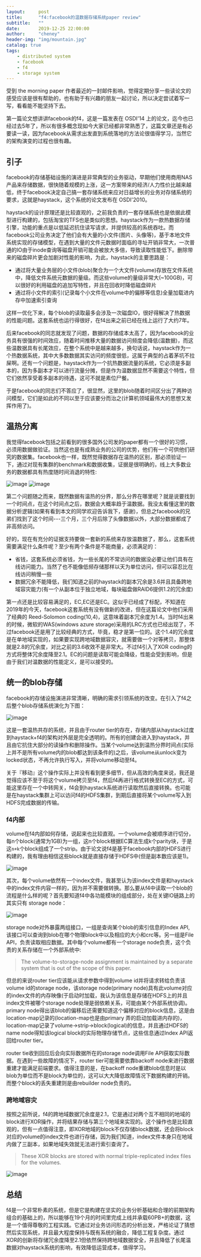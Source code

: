 ```yaml
---
layout:     post
title:      "f4:facebook的温数据存储系统paper review"
subtitle:   ""
date:       2019-12-25 22:00:00
author:     "cheney"
header-img: "img/mountain.jpg"
catalog: true
tags:
    - distributed system
    - facebook
    - f4
    - storage system
---
```


受到 the morning paper 作者最近的一封邮件影响，觉得定期分享一些读论文的感受应该是很有帮助的，也有助于有兴趣的朋友一起讨论，所以决定尝试着写一写，看看能不能坚持下去。

第一篇论文想讲讲facebook的f4，这是一篇发表在 OSDI'14 上的论文，迄今也已经过去5年了，所以有很多概念现如今大家已经都非常熟悉了，这篇文章还是有必要读一读，因为facebook从需求出发直到系统落地的方法论很值得学习，当然它的架构演变的过程也很有趣。

## 引子

facebook的存储基础设施的演进是非常典型的业务驱动，早期他们使用商用NAS产品来存储数据，很快随着规模的上涨，这一方案带来的经济/人力性价比越来越低，终于facebook决定自己搞一套存储系统来应对日益增长的业务对存储系统的要求，这就是haystack，这个系统的论文发布在 OSDI'2010。

haystack的设计原理还是比较直观的，之前我负责的一套存储系统也是依据此模型进行构建的，包括淘宝的TFS也是类似的思想。haystack作为一款热数据存储引擎，功能的重点是以低延迟抗住读写请求，并提供较高的系统吞吐。而facebook公司业务决定了他们会有大量的小文件(图片、头像等)，基于本地文件系统实现的存储模型，在遇到大量的文件元数据时面临的寻址开销非常大，一次普通的IO由于inode查询等磁盘开销可能会被放大多倍，导致读取性能低下。删除带来的磁盘碎片更会加剧对性能的影响，为此，haystack的主要思路是：

- 通过将大量业务层的小文件(blob)聚合为一个大文件(volume)存放在文件系统中，降低文件系统元数据的量级。而这些volume的量级非常大(~100GB)，可以很好的利用磁盘的追加写特性，并且在回收时降低磁盘碎片
- 通过将小文件的索引(记录每个小文件在volume中的偏移等信息)全量加载进内存中加速索引查询

这样一优化下来，每个blob的读取最多会涉及一次磁盘IO，很好得解决了热数据的性能问题。这套系统也运行得很好，在f4出来之前已经在线上运行了大约7年。

后来facebook的同志就发现了问题，数据的存储成本太高了，因为facebook的业务具有很强的时间效应，随着时间推移大量的数据访问频度会降低(温数据)，而这些温数据具有长尾效应，在整个系统中是越来越多，换句话说，haystack作为一个热数据系统，其中大多数数据其实访问的频度很低，这属于典型的占着茅坑不拉屎啊。还有一个问题是，haystack作为一个抗热数据流量的系统，它必须是多副本的，因为多副本才可以进行流量分摊，但是作为温数据显然不需要这个特性，但它们依然享受着多副本的待遇，这可不就是素位尸餐。

于是facebook的同志们不答应了，很显然，这里的blob随着时间区分出了两种访问模型，它们是如此的不同以至于应该要分而治之(计算机领域最伟大的思想又发挥作用了)。

## 温热分离

我觉得facebook包括之前看到的很多国外公司发的paper都有一个很好的习惯，必须用数据做验证。当然这也是有成熟业务的公司的优势，他们有一个可供他们研究的数据集。facebook也一样，既然觉得数据存在温热的区别，那必须验证一下，通过对现有集群的benchmark和数据收集，证据是很明确的，线上大多数业务的数据都具有热度随时间消退的特性:

![image](https://d3i71xaburhd42.cloudfront.net/4b1b767ea79f350ee52bf347406e9b1ee1d4c68f/3-Figure3-1.png)
![image](https://d3i71xaburhd42.cloudfront.net/4b1b767ea79f350ee52bf347406e9b1ee1d4c68f/3-Figure4-1.png)

第二个问题随之而来，既然数据有温热的分界，那么分界在哪里呢？就是说要找到一个时间点，在这个时间点之后，数据会大概率趋于温数据。我没太看懂这里的数据分析逻辑(如果有看到本文的同学欢迎告诉我下，感谢)，但总之facebook的兄弟们找到了这个时间---三个月，三个月后除了头像数据以外，大部分数据都成了非高频访问。

好的，现在有充分的证据支持要做一套新的系统来存放温数据了，那么，这套系统需要满足什么条件呢？至少有两个条件是不能商量，必须满足的：

- 省钱，这套系统必须省钱，为一些长尾的不常访问的数据没必要让他们具有在线访问能力。当然了也不能像低频存储那样以天为单位访问，但可以容忍比在线访问稍慢一些
- 数据冗余不能降低，我们知道之前的haystack的副本冗余是3.6并且具备跨地域容灾能力(有一个从副本位于独立地域，每块磁盘做RAID6提供1.2的冗余度)

第一点还是比较容易满足的，EC,EC还是EC。这似乎已经成了标配，不知道在2019年的今天，facebook这套系统有没有做新的改进，但在这篇论文中他们采用了经典的 Reed-Solomon coding(10,4)，这意味着副本冗余度为1.4。当时f4出来的时候，微软的WAS(windows azure storage)采用的LRC方式也已经出现了，不过facebook还是用了比较经典的方式，毕竟，稳才是第一位的。这个1.4的冗余度是在单地域实现的，如果要实现跨地域数据容灾，就需要做一个对等拷贝，那整体就是2.8的冗余度，对比之前的3.6收效不是非常大。不过f4引入了XOR coding的方式将整体冗余度降至2.1。EC的问题是读取可能会降级，性能会受到影响，但是由于我们对温数据的性能定义，是可以接受的。

## 统一的blob存储

facebook的存储设施演进非常清晰，明确的需求引领系统的改变。在引入了f4之后整个blob存储系统演化为下图：

![image](https://d3i71xaburhd42.cloudfront.net/4b1b767ea79f350ee52bf347406e9b1ee1d4c68f/4-Figure6-1.png)

这是一套温热共存的系统，并且由于router tier的存在，存储内部从haystack过度到haystack+f4的架构对外层是完全透明的。所有的创建会进入到haystack，并且由它抗住大部分的读操作和删除操作。当某个volume达到温热分界时间点(实际上并不是所有volume内的blob都达到该条件的)之后，该volume从unlock变为locked状态，不再允许执行写入，并将volume移动至f4。

关于『移动』这个操作实际上并没有看到更多细节，但从高效的角度来说，我还是觉得应该不至于将这个volume拷贝至f4，然后f4再进行格式转换至EC的方式，可能这里存在一个中转网关，f4会到haystack系统进行读取然后直接转换。也可能是在haystack集群上可以访问f4的HDFS集群，到期后直接将某个volume写入到HDFS完成数据的传输。

### f4内部

volume在f4内部如何存储，说起来也比较直观。一个volume会被顺序进行切分，每n个block(通常为1GB)为一组，这n个block根据EC算法生成k个parity块，于是这`n+k`个block组成了一个strip。由于论文说f4是基于facebook内部的HDFS进行构建的，我有理由相信这些block就是直接存储于HDFS中(但是副本数应该是1)。

![image](https://d3i71xaburhd42.cloudfront.net/4b1b767ea79f350ee52bf347406e9b1ee1d4c68f/6-Figure7-1.png)

其次，每个volume依然有一个index文件，我甚至认为该index文件是和haystack中的index文件内容一样的，因为并不需要做转换。那么要从f4中读取一个blob的流程是什么样的呢？首先要知道f4中各功能模块的组成部分，处在关键IO链路上的其实只有 storage node：

![image](https://d3i71xaburhd42.cloudfront.net/4b1b767ea79f350ee52bf347406e9b1ee1d4c68f/7-Figure8-1.png)

storage node对外暴露两组接口，一组是查询某个blob的索引信息的Index API,该接口可以查询到blob在哪个物理block中以及相应的大小和crc等。另一组是File API，负责读取相应数据。其中每个volume都有一个storage node负责，这个负责的关系存储在一个外部系统中:

> The volume-to-storage-node assignment is maintained by a separate system that is out of the scope of this paper.

但总的来说router tier应该能从请求参数中得到volume id并将请求转给负责该volume id的storage node，该storage node(primary node)具有此volume对应的index文件的内存映像(于启动时加载，我认为该信息是存储在HDFS上的并且index文件被哪个storage node处理是弱依赖关系，可能由某个外部系统协调)。primary node得出该blob的偏移后还需要知道这个偏移对应的block信息，这是由location-map记录的(location-map也是由primary 弄的启动加载进内存的)，location-map记录了volume->strip->block(logical)的信息，并且通过HDFS的name node得知该logical block的实际物理存储节点，这些信息通过Index API返回给router tier。

router tie收到回应后会向实际数据所在的storage node调用File API获取实际数据。在遇到一些故障的情况下，router tier可能需要依靠backoff node来进行数据重建才能满足前端要求。值得注意的是，在backoff node重建blob信息时是以blob为单位而不是block为单位的，这可以大大降低故障情况下数据构建的开销。而整个block的丢失重建则是由rebuilder node负责的。

### 跨地域容灾

按照之前所说，f4的跨地域数据冗余度是2.1，它是通过对两个互不相同的地域的block进行XOR操作，并将结果存储与第三个地域来实现的。这个操作也是比较直观的，但有一点值得注意，即XOR地域的block不仅存储block数据，还会将block对应的volume的index文件也进行存储，因为我们知道，index文件本身只在地域内做了三副本，如果地域失效就无法进行索引查询了。

> These XOR blocks are stored with normal triple-replicated index files for the volumes.

![image](https://d3i71xaburhd42.cloudfront.net/4b1b767ea79f350ee52bf347406e9b1ee1d4c68f/8-Figure9-1.png)

## 总结

f4是一个非常朴素的系统，但是它是构建在坚实的业务分析基础和合理的前期架构组合的基础上的，所以能够在19个月的时间里完成上线并承载60PB+的数据，这是一个值得尊敬的工程实践。它通过对业务访问形态的分析出发，严格论证了猜想然后实现系统，并且最大程度保持与既有系统的融合，降低工程复杂度。通过XOR的创新将存储冗余度降至2.1但依然保持跨地域数据安全，并且降低了长尾温数据对haystack系统的影响，有效降低运营成本，值得学习。
